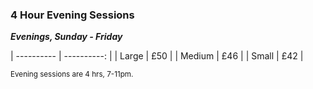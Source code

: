### 4 Hour Evening Sessions

***Evenings, Sunday - Friday***

| ---------- | ----------: |
| Large      | £50         |
| Medium     | £46         |
| Small      | £42         |

<small>Evening sessions are 4 hrs, 7-11pm.</small>
